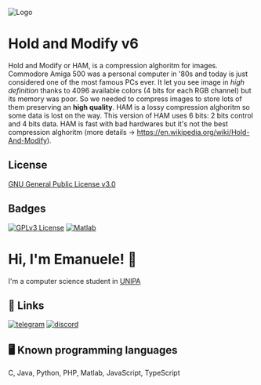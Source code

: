 
![Logo](https://images-wixmp-ed30a86b8c4ca887773594c2.wixmp.com/f/e483edbf-4b49-42e8-a684-cdf17c4f227f/ddbry9o-a7a71bb6-c7f9-4b93-ae1b-0ce6e36f5b12.png/v1/fill/w_878,h_466/commodore_amiga_png_by_framerater_ddbry9o-fullview.png?token=eyJ0eXAiOiJKV1QiLCJhbGciOiJIUzI1NiJ9.eyJzdWIiOiJ1cm46YXBwOjdlMGQxODg5ODIyNjQzNzNhNWYwZDQxNWVhMGQyNmUwIiwiaXNzIjoidXJuOmFwcDo3ZTBkMTg4OTgyMjY0MzczYTVmMGQ0MTVlYTBkMjZlMCIsIm9iaiI6W1t7ImhlaWdodCI6Ijw9NDY2IiwicGF0aCI6IlwvZlwvZTQ4M2VkYmYtNGI0OS00MmU4LWE2ODQtY2RmMTdjNGYyMjdmXC9kZGJyeTlvLWE3YTcxYmI2LWM3ZjktNGI5My1hZTFiLTBjZTZlMzZmNWIxMi5wbmciLCJ3aWR0aCI6Ijw9ODc4In1dXSwiYXVkIjpbInVybjpzZXJ2aWNlOmltYWdlLm9wZXJhdGlvbnMiXX0.YPbI1r_at7NSazVeauuTwM5-l3apb-ztyWI4yliRv_s)


# Hold and Modify v6

Hold and Modify or HAM, is a compression alghoritm for images. Commodore Amiga 500 was a personal computer in '80s and today is just considered one of the most famous PCs ever. It let you see image in *high definition* thanks to 4096 available colors (4 bits for each RGB channel) but its memory was poor. So we needed to compress images to store lots of them preserving an **high quality**. HAM is a lossy compression alghoritm so some data is lost on the way. This version of HAM uses 6 bits: 2 bits control and 4 bits data. HAM is fast with bad hardwares but it's not the best compression alghoritm (more details -> https://en.wikipedia.org/wiki/Hold-And-Modify).


## License

[GNU General Public License v3.0](https://www.gnu.org/licenses/gpl-3.0.txt)


## Badges

[![GPLv3 License](https://img.shields.io/badge/License-GPL%20v3-yellow.svg)](https://opensource.org/licenses/)
[![Matlab](https://img.shields.io/badge/matlab-R2023B-purple)](https://www.mathworks.com/products/matlab.html)

# Hi, I'm Emanuele! 👋

I'm a computer science student in [UNIPA](https://www.unipa.it/)
## 🔗 Links
[![telegram](https://img.shields.io/static/v1?label=Telegram&message=Link&color=blue)](https://t.me/emanuelecastronovo)
[![discord](https://img.shields.io/static/v1?label=Discord&message=@madoverflow9116&color=blueviolet)](https://discord.com/)

## 🖥 Known programming languages
C, Java, Python, PHP, Matlab, JavaScript, TypeScript
